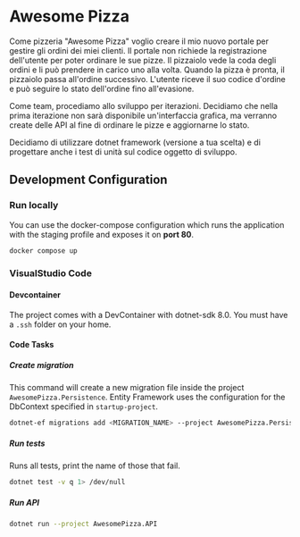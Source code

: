 # Awesome Pizza

Come pizzeria "Awesome Pizza" voglio creare il mio nuovo portale per gestire gli ordini dei miei clienti. Il portale non richiede la registrazione dell'utente per poter ordinare le sue pizze. Il pizzaiolo vede la coda degli ordini e li può prendere in carico uno alla volta. Quando la pizza è pronta, il pizzaiolo passa all'ordine successivo. L'utente riceve il suo codice d'ordine e può seguire lo stato dell'ordine fino all'evasione.

Come team, procediamo allo sviluppo per iterazioni. Decidiamo che nella prima iterazione non sarà disponibile un'interfaccia grafica, ma verranno create delle API al fine di ordinare le pizze e aggiornarne lo stato. 

Decidiamo di utilizzare dotnet framework (versione a tua scelta) e di progettare anche i test di unità sul codice oggetto di sviluppo. 

## Development Configuration

### Run locally
You can use the docker-compose configuration which runs the application with the staging profile and exposes it on **port 80**.
```sh
docker compose up
```

### VisualStudio Code

#### Devcontainer
The project comes with a DevContainer with dotnet-sdk 8.0. You must have a `.ssh` folder on your home.

#### Code Tasks

##### Create migration
This command will create a new migration file inside the project `AwesomePizza.Persistence`. Entity Framework uses the configuration for the DbContext specified in  `startup-project`.
```sh
dotnet-ef migrations add <MIGRATION_NAME> --project AwesomePizza.Persistence --startup-project AwesomePizza.API
```

##### Run tests
Runs all tests, print the name of those that fail.
```sh
dotnet test -v q 1> /dev/null 
```

##### Run API
```sh
dotnet run --project AwesomePizza.API
```